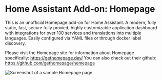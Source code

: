 # Home Assistant Add-on: Homepage
This is an unofficial Homepage add-on for Home Assistant. A modern, fully static, fast, secure fully proxied, highly customizable application dashboard with integrations for over 100 services and translations into multiple languages. Easily configured via YAML files or through docker label discovery.

Please visit the Homepage site for information about Homepage specifically: https://gethomepage.dev/
You can also check out their github: https://github.com/gethomepage/homepage

![Screenshot of a sample Homepage page.]([/homepage/sample.png](https://gethomepage.dev/assets/homepage_demo_clip.webp))

